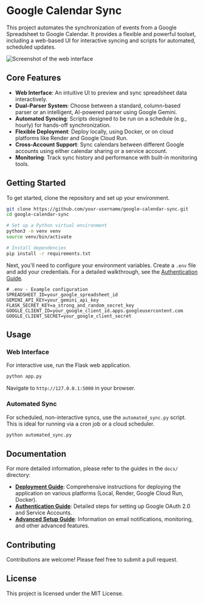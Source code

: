 # Google Calendar Sync

This project automates the synchronization of events from a Google Spreadsheet to Google Calendar. It provides a flexible and powerful toolset, including a web-based UI for interactive syncing and scripts for automated, scheduled updates.

![Screenshot of the web interface](httpss://user-images.githubusercontent.com/12345/67890.png) <!--- Placeholder for a real image -->

## Core Features

- **Web Interface**: An intuitive UI to preview and sync spreadsheet data interactively.
- **Dual-Parser System**: Choose between a standard, column-based parser or an intelligent, AI-powered parser using Google Gemini.
- **Automated Syncing**: Scripts designed to be run on a schedule (e.g., hourly) for hands-off synchronization.
- **Flexible Deployment**: Deploy locally, using Docker, or on cloud platforms like Render and Google Cloud Run.
- **Cross-Account Support**: Sync calendars between different Google accounts using either calendar sharing or a service account.
- **Monitoring**: Track sync history and performance with built-in monitoring tools.

## Getting Started

To get started, clone the repository and set up your environment.

```bash
git clone https://github.com/your-username/google-calendar-sync.git
cd google-calendar-sync

# Set up a Python virtual environment
python3 -m venv venv
source venv/bin/activate

# Install dependencies
pip install -r requirements.txt
```

Next, you'll need to configure your environment variables. Create a `.env` file and add your credentials. For a detailed walkthrough, see the [Authentication Guide](./docs/AUTHENTICATION.md).

```env
# .env - Example configuration
SPREADSHEET_ID=your_google_spreadsheet_id
GEMINI_API_KEY=your_gemini_api_key
FLASK_SECRET_KEY=a_strong_and_random_secret_key
GOOGLE_CLIENT_ID=your_google_client_id.apps.googleusercontent.com
GOOGLE_CLIENT_SECRET=your_google_client_secret
```

## Usage

### Web Interface

For interactive use, run the Flask web application.

```bash
python app.py
```
Navigate to `http://127.0.0.1:5000` in your browser.

### Automated Sync

For scheduled, non-interactive syncs, use the `automated_sync.py` script. This is ideal for running via a cron job or a cloud scheduler.

```bash
python automated_sync.py
```

## Documentation

For more detailed information, please refer to the guides in the `docs/` directory:

- **[Deployment Guide](./docs/DEPLOYMENT.md)**: Comprehensive instructions for deploying the application on various platforms (Local, Render, Google Cloud Run, Docker).
- **[Authentication Guide](./docs/AUTHENTICATION.md)**: Detailed steps for setting up Google OAuth 2.0 and Service Accounts.
- **[Advanced Setup Guide](./docs/ADVANCED_SETUP.md)**: Information on email notifications, monitoring, and other advanced features.

## Contributing

Contributions are welcome! Please feel free to submit a pull request.

## License

This project is licensed under the MIT License.